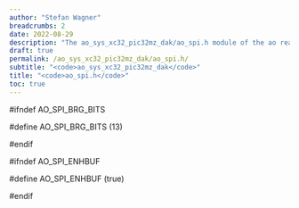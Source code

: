 ```yaml
---
author: "Stefan Wagner"
breadcrumbs: 2
date: 2022-08-29
description: "The ao_sys_xc32_pic32mz_dak/ao_spi.h module of the ao real-time operating system."
draft: true
permalink: /ao_sys_xc32_pic32mz_dak/ao_spi.h/ 
subtitle: "<code>ao_sys_xc32_pic32mz_dak</code>"
title: "<code>ao_spi.h</code>"
toc: true
---
```


#ifndef AO_SPI_BRG_BITS

#define AO_SPI_BRG_BITS     (13)

#endif

#ifndef AO_SPI_ENHBUF

#define AO_SPI_ENHBUF       (true)

#endif

